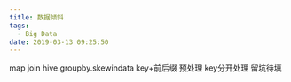 ```yaml
---
title: 数据倾斜
tags:
  - Big Data
date: 2019-03-13 09:25:50
---
```

map join
hive.groupby.skewindata
key+前后缀
预处理
key分开处理
留坑待填